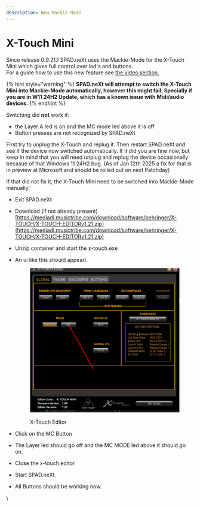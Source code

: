 ```yaml
---
description: New Mackie Mode
---
```


# X-Touch Mini

Since release 0.9.21.1 SPAD.neXt uses the Mackie-Mode for the X-Touch Mini which gives full control over led's and buttons. \
For a guide how to use this new feature see [the video section.](../../guides-and-videos/videos-device-specific/x-touch-mc-mode.md)

{% hint style="warning" %}
**SPAD.neXt will attempt to switch the X-Touch Mini into Mackie-Mode automatically, however this might fail. Specially if you are in W11 24H2 Update, which has a known issue with Midi/audio devices.**
{% endhint %}

Switching did **not** work if:

* the Layer A led is on and the MC mode led above it is off
* Button presses are not recognized by SPAD.neXt

First try to unplug the X-Touch and replug it. Then restart SPAD.neXt and see if the device now switched automatically. If it did you are fine now, but keep in mind that you will need unplug and replug the device occasionally becasue of that Windows 11 24H2 bug. (As of Jan 12th 2025 a fix for that is in preview at Microsoft and should be rolled out on next Patchday)

If that did not fix it, the X-Touch Mini need to be switched into Mackie-Mode manually:

* Exit SPAD.neXt
* Download (if not already present) [https://mediadl.musictribe.com/download/software/behringer/X-TOUCH/X-TOUCH-EDITORv1.21.zip](https://mediadl.musictribe.com/download/software/behringer/X-TOUCH/X-TOUCH-EDITORv1.21.zip)
* Unzip container and start the x-touch.exe
*   An ui like this should appear\


    <figure><img src="../../.gitbook/assets/grafik.png" alt=""><figcaption><p>X-Touch Editor</p></figcaption></figure>
* Click on the MC Button
* The Layer led should go off and the MC MODE led above it should go on.
* Close the x-touch editor
* Start SPAD.neXt.&#x20;
* All Buttons should be working now.



\
